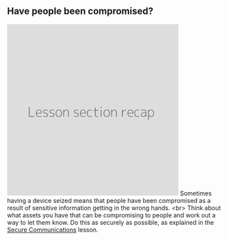 
## Have people been compromised?

![](recap.png)
Sometimes having a device seized means that people have been compromised as a result of sensitive information getting in the wrong hands.
&lt;br&gt;
Think about what assets you have that can be compromising to people and work out a way to let them know. Do this as securely as possible, as explained in the [Secure Communications](en/topics/understand-4-digisec/4-secure-communications) lesson.
